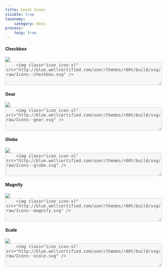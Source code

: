 ```yaml
---
title: Local Icons
visible: true
taxonomy:
    category: docs
process:
	twig: true
---
```



<div class="row">

<div class="col-3 text-center">
<h4 class="mt-4">Checkbox</h4>
<img class="icon icon-xl" src="http://blue.wellcertified.com/user/themes/r00t/build/svg/raw/Icons--checkbox.svg" />
</div>


<div class="col-9 mt-4">
	<div class="highlight p-4">
	<textarea disabled style="width: 100%; min-height: 75px">
	<img class="icon icon-xl" src="http://blue.wellcertified.com/user/themes/r00t/build/svg/raw/Icons--checkbox.svg" />
	</textarea>
	</div>
</div>
</div>



<div class="row">

<div class="col-3 text-center">
<h4 class="mt-4">Gear</h4>
<img class="icon icon-xl" src="http://blue.wellcertified.com/user/themes/r00t/build/svg/raw/Icons--gear.svg" />
</div>


<div class="col-9 mt-4">
	<div class="highlight p-4">
	<textarea disabled style="width: 100%; min-height: 75px">
	<img class="icon icon-xl" src="http://blue.wellcertified.com/user/themes/r00t/build/svg/raw/Icons--gear.svg" />
	</textarea>
	</div>
</div>
</div>



<div class="row">

<div class="col-3 text-center">
<h4 class="mt-4">Globe</h4>
<img class="icon icon-xl" src="http://blue.wellcertified.com/user/themes/r00t/build/svg/raw/Icons--globe.svg" />
</div>


<div class="col-9 mt-4">
	<div class="highlight p-4">
	<textarea disabled style="width: 100%; min-height: 75px">
	<img class="icon icon-xl" src="http://blue.wellcertified.com/user/themes/r00t/build/svg/raw/Icons--globe.svg" />
	</textarea>
	</div>
</div>
</div>




<div class="row">

<div class="col-3 text-center">
<h4 class="mt-4">Magnify</h4>
<img class="icon icon-xl" src="http://blue.wellcertified.com/user/themes/r00t/build/svg/raw/Icons--magnify.svg" />
</div>


<div class="col-9 mt-4">
	<div class="highlight p-4">
	<textarea disabled style="width: 100%; min-height: 75px">
	<img class="icon icon-xl" src="http://blue.wellcertified.com/user/themes/r00t/build/svg/raw/Icons--magnify.svg" />
	</textarea>
	</div>
</div>
</div>



<div class="row">

<div class="col-3 text-center">
<h4 class="mt-4">Scale</h4>
<img class="icon icon-xl" src="http://blue.wellcertified.com/user/themes/r00t/build/svg/raw/Icons--scale.svg" />
</div>


<div class="col-9 mt-4">
	<div class="highlight p-4">
	<textarea disabled style="width: 100%; min-height: 75px">
	<img class="icon icon-xl" src="http://blue.wellcertified.com/user/themes/r00t/build/svg/raw/Icons--scale.svg" />
	</textarea>
	</div>
</div>
</div>






